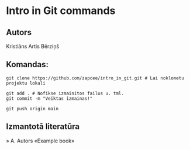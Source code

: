 # Intro in Git commands
## Autors
Kristiāns Artis Bērziņš


## Komandas:
```
git clone https://github.com/zapcee/intro_in_git.git # Lai noklonetu projektu lokali

git add . # Nofikse izmainitos failus u. tml.
git commit -m "Veiktas izmainas!"

git push origin main
```

## Izmantotā literatūra
» A. Autors «Example book»